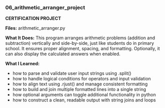 ### 06_arithmetic_arranger_project
**CERTIFICATION PROJECT**

**Files:**
arithmetic_arranger.py

**What It Does:**
This program arranges arithmetic problems (addition and subtraction) vertically and side-by-side, just like students do in primary school. It ensures proper alignment, spacing, and formatting. Optionally, it can also display the calculated answers when enabled.

**What I Learned:**
- how to parse and validate user input strings using .split()
- how to handle logical conditions for operators and input validation
- how to align text using .rjust() and manage consistent formatting
- how to build and join multiple formatted lines into a single string
- how optional arguments can toggle additional functionality in python
- how to construct a clean, readable output with string joins and loops
